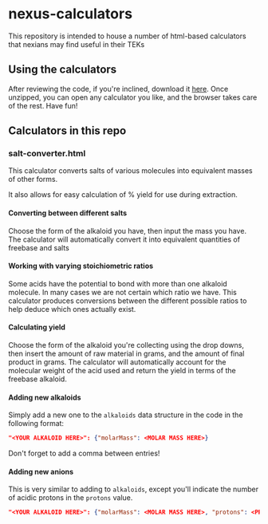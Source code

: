 # nexus-calculators

This repository is intended to house a number of html-based calculators that nexians may find useful in their TEKs

## Using the calculators

After reviewing the code, if you're inclined, download it [here](https://github.com/orchidist/nexus-calculators/archive/refs/heads/main.zip). Once unzipped, you can open any calculator you like, and the browser takes care of the rest. Have fun! 

## Calculators in this repo

### salt-converter.html

This calculator converts salts of various molecules into equivalent masses of other forms.

It also allows for easy calculation of % yield for use during extraction.

#### Converting between different salts

Choose the form of the alkaloid you have, then input the mass you have. The calculator will automatically convert it into equivalent quantities of freebase and salts

#### Working with varying stoichiometric ratios

Some acids have the potential to bond with more than one alkaloid molecule. In many cases we are not certain which ratio we have. This calculator produces conversions between the different possible ratios to help deduce which ones actually exist.

#### Calculating yield
Choose the form of the alkaloid you're collecting using the drop downs, then insert the amount of raw material in grams, and the amount of final product in grams. The calculator will automatically account for the molecular weight of the acid used and return the yield in terms of the freebase alkaloid. 

#### Adding new alkaloids

Simply add a new one to the `alkaloids` data structure in the code in the following format:

```json
"<YOUR ALKALOID HERE>": {"molarMass": <MOLAR MASS HERE>}
```

Don't forget to add a comma between entries!

#### Adding new anions

This is very similar to adding to `alkaloids`, except you'll indicate the number of acidic protons in the `protons` value.

```json
"<YOUR ALKALOID HERE>": {"molarMass": <MOLAR MASS HERE>, "protons": <PROTON NUMBER HERE>}
```
